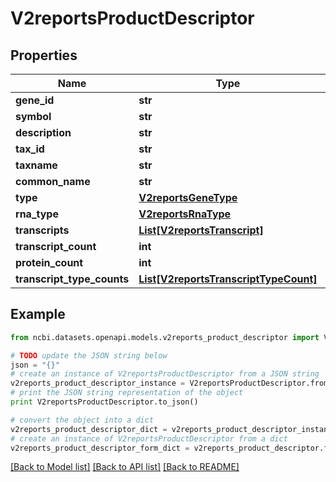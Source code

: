 # V2reportsProductDescriptor


## Properties

Name | Type | Description | Notes
------------ | ------------- | ------------- | -------------
**gene_id** | **str** |  | [optional] 
**symbol** | **str** |  | [optional] 
**description** | **str** |  | [optional] 
**tax_id** | **str** |  | [optional] 
**taxname** | **str** |  | [optional] 
**common_name** | **str** |  | [optional] 
**type** | [**V2reportsGeneType**](V2reportsGeneType.md) |  | [optional] 
**rna_type** | [**V2reportsRnaType**](V2reportsRnaType.md) |  | [optional] 
**transcripts** | [**List[V2reportsTranscript]**](V2reportsTranscript.md) |  | [optional] 
**transcript_count** | **int** |  | [optional] 
**protein_count** | **int** |  | [optional] 
**transcript_type_counts** | [**List[V2reportsTranscriptTypeCount]**](V2reportsTranscriptTypeCount.md) |  | [optional] 

## Example

```python
from ncbi.datasets.openapi.models.v2reports_product_descriptor import V2reportsProductDescriptor

# TODO update the JSON string below
json = "{}"
# create an instance of V2reportsProductDescriptor from a JSON string
v2reports_product_descriptor_instance = V2reportsProductDescriptor.from_json(json)
# print the JSON string representation of the object
print V2reportsProductDescriptor.to_json()

# convert the object into a dict
v2reports_product_descriptor_dict = v2reports_product_descriptor_instance.to_dict()
# create an instance of V2reportsProductDescriptor from a dict
v2reports_product_descriptor_form_dict = v2reports_product_descriptor.from_dict(v2reports_product_descriptor_dict)
```
[[Back to Model list]](../README.md#documentation-for-models) [[Back to API list]](../README.md#documentation-for-api-endpoints) [[Back to README]](../README.md)


